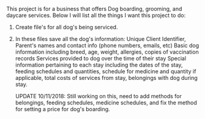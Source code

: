 This project is for a business that offers Dog boarding, grooming, and daycare services. 
Below I will list all the things I want this project to do: 
1. Create file's for all dog's being serviced. 
2. In these files save all the dog's information: 
    Unique Client Identifier, Parent's names and contact info (phone numbers, emails, etc)
    Basic dog information including breed, age, weight, allergies, copies of vaccination records 
    Services provided to dog over the time of their stay 
    Special information pertaining to each stay including the dates of the stay, feeding schedules and quantities, schedule for medicine and quantity if applicable, total costs of services from stay, belongings with dog during stay. 
    
    UPDATE 10/11/2018: Still working on this, need to add methods for belongings, feeding schedules, medicine schedules, and fix the method for setting a price for dog's boarding. 
          
    
    
